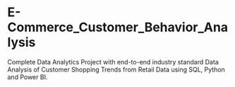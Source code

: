 # E-Commerce_Customer_Behavior_Analysis
Complete Data Analytics Project with end-to-end industry standard Data Analysis of Customer Shopping Trends from Retail Data using SQL, Python and Power BI.
